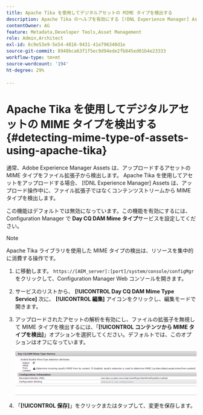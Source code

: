 ```yaml
---
title: Apache Tika を使用してデジタルアセットの MIME タイプを検出する
description: Apache Tika のヘルプを有効にする [!DNL Experience Manager] Assets では、アップロード操作時に、ファイル拡張子ではなくコンテンツストリームからアセットの MIME タイプを検出します。
contentOwner: AG
feature: Metadata,Developer Tools,Asset Management
role: Admin,Architect
exl-id: 6c9e53e9-5e54-4816-9431-41e796340d1e
source-git-commit: 8948bca63f1f5ec9d94ede2fb845ed01b4e23333
workflow-type: tm+mt
source-wordcount: '194'
ht-degree: 29%

---
```


# Apache Tika を使用してデジタルアセットの MIME タイプを検出する {#detecting-mime-type-of-assets-using-apache-tika}

通常、Adobe Experience Manager Assets は、アップロードするアセットの MIME タイプをファイル拡張子から検出します。 Apache Tika を使用してアセットをアップロードする場合、 [!DNL Experience Manager] Assets は、アップロード操作中に、ファイル拡張子ではなくコンテンツストリームから MIME タイプを検出します。

この機能はデフォルトでは無効になっています。この機能を有効にするには、Configuration Manager で **Day CQ DAM Mime タイプ**&#x200B;サービスを設定してください。

>[!NOTE]
>
>Apache Tika ライブラリを使用した MIME タイプの検出は、リソースを集中的に消費する操作です。

1. に移動します。 `https://[AEM_server]:[port]/system/console/configMgr` をクリックして、Configuration Manager Web コンソールを開きます。
1. サービスのリストから、 **[!UICONTROL Day CQ DAM Mime Type Service]** 次に、 **[!UICONTROL 編集]** アイコンをクリックし、編集モードで開きます。

1. アップロードされたアセットの解析を有効にし、ファイルの拡張子を無視して MIME タイプを検出するには、「**[!UICONTROL コンテンツから MIME タイプを検出]**」オプションを選択してください。デフォルトでは、このオプションはオフになっています。

   ![chlimage_1-333](assets/chlimage_1-333.png)

1. 「**[!UICONTROL 保存]**」をクリックまたはタップして、変更を保存します。

